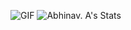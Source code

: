 ![GIF](https://wallpapercave.com/uwp/uwp1696607.gif)
![Abhinav. A's Stats](https://github-readme-stats.vercel.app/api?username=abhinav8000&show_icons=true)
